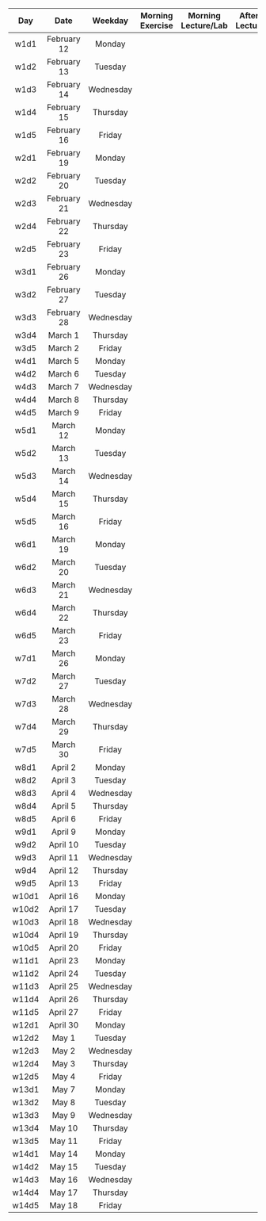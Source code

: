 | Day | Date | Weekday | Morning Exercise | Morning Lecture/Lab | Afternoon Lecture/Lab | Homework |
|:---:|:-----------:|:-------:|:-----------:|:-----------:|:-----------:|:-----------:|
| w1d1 |February 12 |Monday | | | | |
| w1d2 |February 13 |Tuesday | | | | |
| w1d3 |February 14 |Wednesday | | | | |
| w1d4 |February 15 |Thursday | | | | |
| w1d5 |February 16 |Friday | | | | |
| w2d1 |February 19 |Monday | | | | |
| w2d2 |February 20 |Tuesday | | | | |
| w2d3 |February 21 |Wednesday | | | | |
| w2d4 |February 22 |Thursday | | | | |
| w2d5 |February 23 |Friday | | | | |
| w3d1 |February 26 |Monday | | | | |
| w3d2 |February 27 |Tuesday | | | | |
| w3d3 |February 28 |Wednesday | | | | |
| w3d4 |March 1 |Thursday | | | | |
| w3d5 |March 2 |Friday | | | | |
| w4d1 |March 5 |Monday | | | | |
| w4d2 |March 6 |Tuesday | | | | |
| w4d3 |March 7 |Wednesday | | | | |
| w4d4 |March 8 |Thursday | | | | |
| w4d5 |March 9 |Friday | | | | |
| w5d1 |March 12 |Monday | | | | |
| w5d2 |March 13 |Tuesday | | | | |
| w5d3 |March 14 |Wednesday | | | | |
| w5d4 |March 15 |Thursday | | | | |
| w5d5 |March 16 |Friday | | | | |
| w6d1 |March 19 |Monday | | | | |
| w6d2 |March 20 |Tuesday | | | | |
| w6d3 |March 21 |Wednesday | | | | |
| w6d4 |March 22 |Thursday | | | | |
| w6d5 |March 23 |Friday | | | | |
| w7d1 |March 26 |Monday | | | | |
| w7d2 |March 27 |Tuesday | | | | |
| w7d3 |March 28 |Wednesday | | | | |
| w7d4 |March 29 |Thursday | | | | |
| w7d5 |March 30 |Friday | | | | |
| w8d1 |April 2 |Monday | | | | |
| w8d2 |April 3 |Tuesday | | | | |
| w8d3 |April 4 |Wednesday | | | | |
| w8d4 |April 5 |Thursday | | | | |
| w8d5 |April 6 |Friday | | | | |
| w9d1 |April 9 |Monday | | | | |
| w9d2 |April 10 |Tuesday | | | | |
| w9d3 |April 11 |Wednesday | | | | |
| w9d4 |April 12 |Thursday | | | | |
| w9d5 |April 13 |Friday | | | | |
| w10d1 |April 16 |Monday | | | | |
| w10d2 |April 17 |Tuesday | | | | |
| w10d3 |April 18 |Wednesday | | | | |
| w10d4 |April 19 |Thursday | | | | |
| w10d5 |April 20 |Friday | | | | |
| w11d1 |April 23 |Monday | | | | |
| w11d2 |April 24 |Tuesday | | | | |
| w11d3 |April 25 |Wednesday | | | | |
| w11d4 |April 26 |Thursday | | | | |
| w11d5 |April 27 |Friday | | | | |
| w12d1 |April 30 |Monday | | | | |
| w12d2 |May 1 |Tuesday | | | | |
| w12d3 |May 2 |Wednesday | | | | |
| w12d4 |May 3 |Thursday | | | | |
| w12d5 |May 4 |Friday | | | | |
| w13d1 |May 7 |Monday | | | | |
| w13d2 |May 8 |Tuesday | | | | |
| w13d3 |May 9 |Wednesday | | | | |
| w13d4 |May 10 |Thursday | | | | |
| w13d5 |May 11 |Friday | | | | |
| w14d1 |May 14 |Monday | | | | |
| w14d2 |May 15 |Tuesday | | | | |
| w14d3 |May 16 |Wednesday | | | | |
| w14d4 |May 17 |Thursday | | | | |
| w14d5 |May 18 |Friday | | | | |
